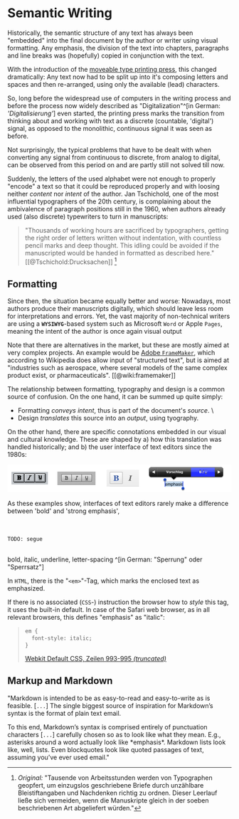
<!-- 

TODO:
- explain document structure (from Manual)
- examples of markups? HTML, La

narative: 
- we need structured text. 
- html and latex are too hard
 and media-specific!
- ok, then markdown
  - from web
  - extensions for elements
- publication structure: papermill config

- semantic vs. style 

-->


# Semantic Writing

Historically, the semantic structure of any text has always been "embedded" into the final document by the author or writer using visual formatting. 
Any emphasis, the division of the text into chapters, paragraphs and line breaks was (hopefully) copied in conjunction with the text.

With the introduction of the [moveable type printing press](https://en.wikipedia.org/wiki/Movable_type), this changed dramatically:
Any text now had to be split up into it's composing letters and spaces and then re-arranged, using only the available (lead) characters.

So, long before the widespread use of computers in the writing process and before the process now widely described as "Digitalization"^[in German: *'Digitalisierung'*] even started,
the printing press marks the transition from thinking about and working with text as a discrete (countable, 'digital') signal, 
as opposed to the monolithic, continuous signal it was seen as before.

Not surprisingly, the typical problems that have to be dealt with when converting any signal from continuous to discrete, from analog to digital, can be observed from this period on and are partly still not solved till now.

Suddenly, the letters of the used alphabet were not enough to properly "encode" a text so that it could be reproduced properly and with loosing neither *content* nor *intent* of the author. Jan Tschichold, one of the most influential typographers of the 20th century, is complaining about the ambivalence of paragraph positions still in the 1960, when authors already used (also discrete) typewriters to turn in manuscripts:

> "Thousands of working hours are sacrificed by typographers,
> getting the right order of letters written without indentation,
> with countless pencil marks and deep thought.
> This idling could be avoided if the manuscripted would be
> handed in formatted as described here." [[@Tschichold:Drucksachen]] [^fn-tschicholdparagraphs]

[^fn-tschicholdparagraphs]: *Original:* "Tausende von Arbeitsstunden werden von Typographen geopfert, 
um einzugslos geschriebene Briefe durch unzählbare Bleistiftangaben
und Nachdenken richtig zu ordnen.
Dieser Leerlauf ließe sich vermeiden, wenn die Manuskripte gleich
in der soeben beschriebenen Art abgeliefert würden."


## Formatting

<!-- narrative:
- historic connotations - traditional way to stylize intend (partly cause of the confusion)
- ex: the intent is *emphasize*
   - the "default" style is an *italic* font variant
   - historically also underlining has been used
   - in a web browser, this can be taken quite literally: -->

Since then, the situation became equally better and worse: 
Nowadays, most authors produce their manuscripts digitally, which should leave less room for interpretations and errors.
Yet, the vast majority of non-technical writers are using a **`WYSIWYG`**-based system such as Microsoft `Word` or Apple `Pages`, meaning the intent of the author is once again visual output 

Note that there are alternatives in the market, but these are mostly aimed at very complex projects.
An example would be [Adobe `FrameMaker`](https://en.wikipedia.org/wiki/Adobe_Framemaker), which according to Wikipedia does allow input of "structured text", but is aimed at "industries such as aerospace, where several models of the same complex product exist, or pharmaceuticals". [[@wiki:framemaker]]


The relationship between formatting, typography and design 
is a common source of confusion. 
On the one hand, it can be summed up quite simply:

* Formatting *conveys intent*, thus is part of the document's *source*. \
* Design *translates* this source into an *output*, using tyography.

On the other hand, there are specific connotations embedded in our visual and cultural knowledge.
These are shaped by a) how this translation was handled historically; and b) the user interface of text editors since the 1980s:

![Bold/Italic buttons. From left to right: Microsoft Word 2.0 (1989); Apple Pages (2009); WordPress (2012); Apple iOS 6 (2012) ](../_images/bold-italic-buttons.png)

As these examples show, interfaces of text editors rarely make a difference between 'bold' and 'strong emphasis', 

````{.edit}


TODO: segue


````

bold, italic, underline, letter-spacing ^[in German: "Sperrung" oder "Sperrsatz"]
   
In `HTML`, there is the "`<em>`"-Tag,
which marks the enclosed text as emphasized. 

If there is no associated (`CSS`-) instruction the browser how to  *style* this tag, it uses the built-in default. 
In case of the Safari web browser, as in all relevant browsers, this defines "emphasis" as "italic":

> ```
> em {
>   font-style: italic;
> }
> ``` 
> 
> [Webkit Default CSS, Zeilen 993-995 *(truncated)*](https://github.com/WebKit/webkit/blob/453a7eab8e40608be3cbcf29c59137606f1bf4d7/Source/WebCore/css/html.css#L993-L995)



## Markup and Markdown

"Markdown is intended to be as easy-to-read and easy-to-write as is feasible. [`...`] 
The single biggest source of inspiration for Markdown’s syntax is the format of plain text email.

To this end, Markdown’s syntax is comprised entirely of punctuation characters [`...`] carefully chosen so as to look like what they mean. 
E.g., asterisks around a word actually look like \*emphasis\*. Markdown lists look like, well, lists. Even blockquotes look like quoted passages of text, assuming you’ve ever used email."


